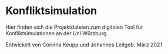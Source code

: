 # Konfliktsimulation

Hier finden sich die Projektdateien zum digitalen Tool für Konfliktsimulationen an der Uni Würzburg.

Entwickelt von Corinna Keupp und Johannes Leitgeb.
März 2021
